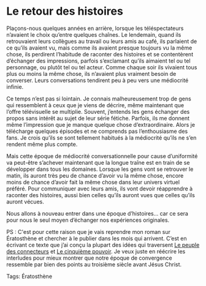 # Le retour des histoires

Plaçons-nous quelques années en arrière, lorsque les téléspectateurs n’avaient le choix qu’entre quelques chaînes. Le lendemain, quand ils retrouvaient leurs collègues au travail ou leurs amis au café, ils parlaient de ce qu’ils avaient vu, mais comme ils avaient presque toujours vu la même chose, ils perdirent l’habitude de raconter des histoires et se contentèrent d’échanger des impressions, parfois s’exclamant qu’ils aimaient tel ou tel personnage, ou plutôt tel ou tel acteur. Comme chaque soir ils vivaient tous plus ou moins la même chose, ils n’avaient plus vraiment besoin de converser. Leurs conversations tendirent peu à peu vers une médiocrité infinie.<span id="more-367"></span>

Ce temps n’est pas si lointain. Je connais malheureusement trop de gens qui ressemblent à ceux que je viens de décrire, même maintenant que l’offre télévisuelle se multiplie. Souvent, j’entends les gens échanger des propos sans intérêt au sujet de leur série fétiche. Parfois, ils me donnent même l’impression que je manque quelque chose d’extraordinaire. Alors je télécharge quelques épisodes et ne comprends pas l’enthousiasme des fans. Je crois qu’ils se sont tellement habitués à la médiocrité qu’ils ne s’en rendent même plus compte.

Mais cette époque de médiocrité conversationnelle pour cause d’uniformité va peut-être s’achever maintenant que la longue traîne est en train de se développer dans tous les domaines. Lorsque les gens vont se retrouver le matin, ils auront très peu de chance d’avoir vu la même chose, encore moins de chance d’avoir fait la même chose dans leur univers virtuel préféré. Pour communiquer avec leurs amis, ils vont devoir réapprendre à raconter des histoires, aussi bien celles qu’ils auront vues que celles qu’ils auront vécues.

Nous allons à nouveau entrer dans une époque d’histoires… car ce sera pour nous le seul moyen d’échanger nos expériences originales.

PS : C'est pour cette raison que je vais reprendre mon roman sur Ératosthène et chercher à le publier dans les mois qui arrivent. C’est en écrivant ce texte que j’ai conçu la plupart des idées qui traversent [Le peuple des connecteurs](http://blog.tcrouzet.com/le-peuple-des-connecteurs/) et [Le cinquième pouvoir](http://blog.tcrouzet.com/le-cinquieme-pouvoir/). Je veux juste en réécrire les interludes pour mieux montrer que notre époque de convergence ressemble par bien des points au troisième siècle avant Jésus Christ.

Tags: Ératosthène